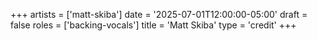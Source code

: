 +++
artists = ['matt-skiba']
date = '2025-07-01T12:00:00-05:00'
draft = false
roles = ['backing-vocals']
title = 'Matt Skiba'
type = 'credit'
+++
